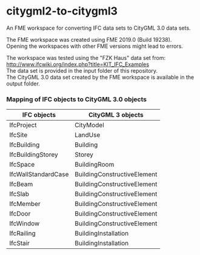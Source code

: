 # citygml2-to-citygml3
An FME workspace for converting IFC data sets to CityGML 3.0 data sets.

The FME workspace was created using FME 2019.0 (Build 19238). </br>
Opening the workspaces with other FME versions might lead to errors. 

The workspace was tested using the "FZK Haus" data set from: http://www.ifcwiki.org/index.php?title=KIT_IFC_Examples </br>
The data set is provided in the input folder of this repository. </br>
The CityGML 3.0 data set created by the FME workspace is available in the output folder.


### Mapping of IFC objects to CityGML 3.0 objects

| IFC objects         | CityGML 3 objects           |
| ------------------- | --------------------------- |
| IfcProject          | CityModel                   |
| IfcSite             | LandUse                     |
| IfcBuilding         | Building                    |
| IfcBuildingStorey   | Storey                      |
| IfcSpace            | BuildingRoom                |
| IfcWallStandardCase | BuildingConstructiveElement |
| IfcBeam             | BuildingConstructiveElement |
| IfcSlab             | BuildingConstructiveElement |
| IfcMember           | BuildingConstructiveElement |
| IfcDoor             | BuildingConstructiveElement |
| IfcWindow           | BuildingConstructiveElement |
| IfcRailing          | BuildingInstallation        |
| IfcStair            | BuildingInstallation        |
